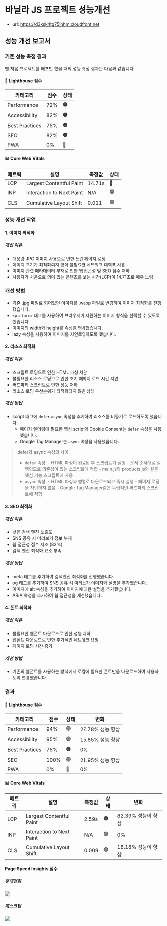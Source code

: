 # 바닐라 JS 프로젝트 성능개선

- url: https://d3ksk4tg75lhhm.cloudfront.net

## 성능 개선 보고서

### 기존 성능 측정 결과

맨 처음 프로젝트를 배포만 했을 때의 성능 측정 결과는 다음과 같습니다.

#### 🎯 Lighthouse 점수
| 카테고리 | 점수 | 상태 |
|----------|------|------|
| Performance | 72% | 🟠 |
| Accessibility | 82% | 🟠 |
| Best Practices | 75% | 🟠 |
| SEO | 82% | 🟠 |
| PWA | 0% | 🔴 |

#### 📊 Core Web Vitals
| 메트릭 | 설명 | 측정값 | 상태 |
|--------|------|--------|------|
| LCP | Largest Contentful Paint | 14.71s | 🔴 |
| INP | Interaction to Next Paint | N/A | 🟢 |
| CLS | Cumulative Layout Shift | 0.011 | 🟢 |

### 성능 개선 작업

#### 1. 이미지 최적화

##### 개선 이유
- 대용량 JPG 이미지 사용으로 인한 느린 페이지 로딩
- 이미지 크기가 최적화되지 않아 불필요한 네트워크 대역폭 사용
- 이미지 관련 메타데이터 부재로 인한 웹 접근성 및 SEO 점수 저하
- 사용자가 처음으로 의미 있는 콘텐츠를 보는 시간(LCP)이 14.71초로 매우 느림

### 개선 방법
- 기존 .jpg 파일로 되어있던 이미지를 .webp 파일로 변경하여 이미지 최적화를 진행했습니다.
- `<picture>` 태그를 사용하여 브라우저가 지원하는 이미지 형식을 선택할 수 있도록 했습니다.
- 이미지의 width와 height를 속성을 명시했습니다.
- lazy 속성을 사용하여 이미지를 지연로딩하도록 했습니다.

#### 2. 리소스 최적화

##### 개선 이유
- 스크립트 로딩으로 인한 HTML 파싱 차단
- 불필요한 리소스 로딩으로 인한 초기 페이지 로드 시간 지연
- 써드파티 스크립트로 인한 성능 저하
- 리소스 로딩 우선순위가 최적화되지 않은 상태

##### 개선 방법
- script 태그에 `defer` `async` 속성을 추가하여 리소스를 비동기로 로드하도록 했습니다.
   - 페이지 렌더링에 필요한 핵심 script와 Cookie Consent는 `defer` 속성을 사용했습니다.
   - Google Tag Manager는 `async` 속성을 사용했습니다.
 
> defer와 async 속성의 차이
> - `defer` 속성:
    - HTML 파싱이 완료된 후 스크립트가 실행
    - 문서 순서대로 실행되므로 의존성이 있는 스크립트에 적합
    - main.js와 products.js와 같은 핵심 기능 스크립트에 사용
> - `async` 속성:
    - HTML 파싱과 병렬로 다운로드되고 즉시 실행
    - 페이지 로딩을 차단하지 않음
    - Google Tag Manager같은 독립적인 써드파티 스크립트에 적합

#### 3. SEO 최적화

##### 개선 이유
- 낮은 검색 엔진 노출도
- SNS 공유 시 미리보기 정보 부재
- 웹 접근성 점수 저조 (82%)
- 검색 엔진 최적화 요소 부족

##### 개선 방법
- meta 태그를 추가하여 검색엔진 최적화를 진행했습니다.
- og 태그를 추가하여 SNS 공유 시 미리보기 이미지와 설명을 추가했습니다.
- 이미지에 alt 속성을 추가하여 이미지에 대한 설명을 추가했습니다.
- ARIA 속성을 추가하여 웹 접근성을 개선했습니다.

#### 4. 폰트 최적화

##### 개선 이유
- 불필요한 웹폰트 다운로드로 인한 성능 저하
- 웹폰트 다운로드로 인한 추가적인 네트워크 요청
- 페이지 로딩 시간 증가

##### 개선 방법
- 기존의 웹폰트를 사용하는 방식에서 로컬에 필요한 폰트만을 다운로드하여 사용하도록 변경했습니다.

### 결과

#### 🎯 Lighthouse 점수
| 카테고리 | 점수 | 상태 | 변화           |
|----------|------|------|--------------|
| Performance | 94% | 🟢 | 27.78% 성능 향상 |
| Accessibility | 95% | 🟢 | 15.85% 성능 향상 |
| Best Practices | 75% | 🟠 | 0%           |
| SEO | 100% | 🟢 | 21.95% 성능 향상 |
| PWA | 0% | 🔴 | 0%           |

#### 📊 Core Web Vitals
| 메트릭 | 설명 | 측정값 | 상태 | 변화 |
|--------|------|--------|------|------|
| LCP | Largest Contentful Paint | 2.59s | 🟠 | 82.39% 성능이 향상|
| INP | Interaction to Next Paint | N/A | 🟢 | 0% |
| CLS | Cumulative Layout Shift | 0.009 | 🟢 | 18.18% 성능이 향상|

#### Page Speed Insights 점수

##### 휴대전화

![](https://i.imgur.com/XzAEOKG.png)

##### 데스크탑

![](https://i.imgur.com/u7Ca6vR.png)

